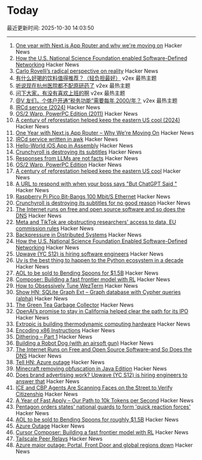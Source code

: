 # Today

最近更新时间: 2025-10-30 14:03:50

--- 
1. [One year with Next.js App Router and why we're moving on](https://paperclover.net/blog/webdev/one-year-next-app-router) Hacker News
2. [How the U.S. National Science Foundation enabled Software-Defined Networking](https://cacm.acm.org/federal-funding-of-academic-research/how-the-u-s-national-science-foundation-enabled-software-defined-networking/) Hacker News
3. [Carlo Rovelli’s radical perspective on reality](https://www.quantamagazine.org/carlo-rovellis-radical-perspective-on-reality-20251029/) Hacker News
4. [有什么好喝的饮料值得推荐？（轻负担最好）](https://www.v2ex.com/t/1169345) v2ex 最热主题
5. [听说现在杭州医院都不配原研药了](https://www.v2ex.com/t/1169305) v2ex 最热主题
6. [问下大家，有没有喜欢上班的啊](https://www.v2ex.com/t/1169301) v2ex 最热主题
7. [@V 友们，个体户开通“税务功能”需要每年 2000/年？](https://www.v2ex.com/t/1169289) v2ex 最热主题
8. [IRCd service (2024)](https://example.fi/blog/ircd.html) Hacker News
9. [OS/2 Warp, PowerPC Edition (2011)](https://www.os2museum.com/wp/os2-history/os2-warp-powerpc-edition/) Hacker News
10. [A century of reforestation helped keep the eastern US cool (2024)](https://news.agu.org/press-release/a-century-of-reforestation-helped-keep-the-eastern-us-cool/) Hacker News
11. [One Year with Next.js App Router – Why We're Moving On](https://paperclover.net/blog/webdev/one-year-next-app-router) Hacker News
12. [IRCd service written in awk](https://example.fi/blog/ircd.html) Hacker News
13. [Hello-World iOS App in Assembly](https://gist.github.com/nicolas17/966a03ce49f949dd17b0123415ef2e31) Hacker News
14. [Crunchyroll is destroying its subtitles](https://daiz.moe/crunchyroll-is-destroying-its-subtitles-for-no-good-reason/) Hacker News
15. [Responses from LLMs are not facts](https://stopcitingai.com/) Hacker News
16. [OS/2 Warp, PowerPC Edition](https://www.os2museum.com/wp/os2-history/os2-warp-powerpc-edition/) Hacker News
17. [A century of reforestation helped keep the eastern US cool](https://news.agu.org/press-release/a-century-of-reforestation-helped-keep-the-eastern-us-cool/) Hacker News
18. [A URL to respond with when your boss says "But ChatGPT Said "](https://stopcitingai.com/) Hacker News
19. [Raspberry Pi Pico Bit-Bangs 100 Mbit/S Ethernet](https://www.elektormagazine.com/news/rp2350-bit-bangs-100-mbit-ethernet) Hacker News
20. [Crunchyroll is destroying its subtitles for no good reason](https://daiz.moe/crunchyroll-is-destroying-its-subtitles-for-no-good-reason/) Hacker News
21. [The Internet runs on free and open source software and so does the DNS](https://www.icann.org/en/blogs/details/the-internet-runs-on-free-and-open-source-softwareand-so-does-the-dns-23-10-2025-en) Hacker News
22. [Meta and TikTok are obstructing researchers' access to data, EU commission rules](https://www.science.org/content/article/meta-and-tiktok-are-obstructing-researchers-access-data-european-commission-rules) Hacker News
23. [Backpressure in Distributed Systems](https://blog.pranshu-raj.me/posts/backpressure/) Hacker News
24. [How the U.S. National Science Foundation Enabled Software-Defined Networking](https://cacm.acm.org/federal-funding-of-academic-research/how-the-u-s-national-science-foundation-enabled-software-defined-networking/) Hacker News
25. [Upwave (YC S12) is hiring software engineers](https://www.upwave.com/job/8228849002/) Hacker News
26. [Uv is the best thing to happen to the Python ecosystem in a decade](https://emily.space/posts/251023-uv) Hacker News
27. [AOL to be sold to Bending Spoons for $1.5B](https://www.axios.com/2025/10/29/aol-bending-spoons-deal) Hacker News
28. [Composer: Building a fast frontier model with RL](https://cursor.com/blog/composer) Hacker News
29. [How to Obsessively Tune WezTerm](https://rashil2000.me/blogs/tune-wezterm) Hacker News
30. [Show HN: SQLite Graph Ext – Graph database with Cypher queries (alpha)](https://github.com/agentflare-ai/sqlite-graph) Hacker News
31. [The Green Tea Garbage Collector](https://go.dev/blog/greenteagc) Hacker News
32. [OpenAI’s promise to stay in California helped clear the path for its IPO](https://www.wsj.com/tech/ai/openais-promise-to-stay-in-california-helped-clear-the-path-for-its-ipo-3af1c31c) Hacker News
33. [Extropic is building thermodynamic computing hardware](https://extropic.ai/) Hacker News
34. [Encoding x86 Instructions](https://www-user.tu-chemnitz.de/~heha/hs/chm/x86.chm/x86.htm) Hacker News
35. [Dithering – Part 1](https://visualrambling.space/dithering-part-1/) Hacker News
36. [Building a Robot Dog (with an airsoft gun)](https://erikschluntz.com/hardware/2025/10/26/robot-dog.html) Hacker News
37. [The Internet Runs on Free and Open Source Software–and So Does the DNS](https://www.icann.org/en/blogs/details/the-internet-runs-on-free-and-open-source-softwareand-so-does-the-dns-23-10-2025-en) Hacker News
38. [Tell HN: Azure outage](https://news.ycombinator.com/item?id=45748661) Hacker News
39. [Minecraft removing obfuscation in Java Edition](https://www.minecraft.net/en-us/article/removing-obfuscation-in-java-edition) Hacker News
40. [Does brand advertising work? Upwave (YC S12) is hiring engineers to answer that](https://www.upwave.com/job/8228849002/) Hacker News
41. [ICE and CBP Agents Are Scanning Faces on the Street to Verify Citizenship](https://www.404media.co/ice-and-cbp-agents-are-scanning-peoples-faces-on-the-street-to-verify-citizenship/) Hacker News
42. [A Year of Fast Apply – Our Path to 10k Tokens per Second](https://www.relace.ai/blog/relace-apply-3) Hacker News
43. [Pentagon orders states' national guards to form 'quick reaction forces'](https://www.theguardian.com/us-news/2025/oct/29/pentagon-memo-quick-reaction-forces) Hacker News
44. [AOL to be sold to Bending Spoons for roughly $1.5B](https://www.axios.com/2025/10/29/aol-bending-spoons-deal) Hacker News
45. [Azure Outage](https://news.ycombinator.com/item?id=45748799) Hacker News
46. [Cursor Composer: Building a fast frontier model with RL](https://cursor.com/blog/composer) Hacker News
47. [Tailscale Peer Relays](https://tailscale.com/blog/peer-relays-beta) Hacker News
48. [Azure major outage: Portal, Front Door and global regions down](https://news.ycombinator.com/item?id=45748756) Hacker News

